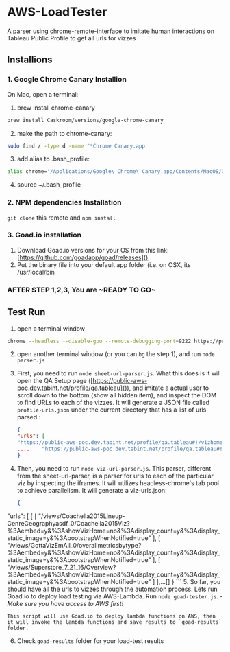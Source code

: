 # AWS-LoadTester
A parser using chrome-remote-interface to imitate human interactions on Tableau Public Profile to get all urls for vizzes

## Installions
### 1. Google Chrome Canary Installion
On Mac, open a terminal:
1. brew install chrome-canary
```bash
brew install Caskroom/versions/google-chrome-canary
```
2. make the path to chrome-canary:
```bash
sudo find / -type d -name "*Chrome Canary.app
```
3. add alias to .bash_profile:
```bash
alias chrome='/Applications/Google\ Chrome\ Canary.app/Contents/MacOS/Google\ Chrome\ Canary'
```
4. source ~/.bash_profile

### 2. NPM dependencies Installation
`git clone` this remote and `npm install`

### 3. Goad.io installation
1. Download Goad.io versions for your OS from this link:
[https://github.com/goadapp/goad/releases]()
2. Put the binary file into your default app folder (i.e. on OSX, its /usr/local/bin

### AFTER STEP 1,2,3, You are ~READY TO GO~

## Test Run
1. open a terminal window
```bash
chrome --headless --disable-gpu --remote-debugging-port=9222 https://public-aws-poc.dev.tabint.net/profile/qa.tableau#
```
2. open another terminal window (or you can `bg` the step 1), and run `node parser.js`
3. First, you need to run `node sheet-url-parser.js`. What this does is it will open the QA Setup page ([https://public-aws-poc.dev.tabint.net/profile/qa.tableau]()), and imitate a actual user to scroll down to the bottom (show all hidden item), and inspect the DOM to find URLs to each of the vizzes. It will generate a JSON file called `profile-urls.json` under the current directory that has a list of urls parsed :

	```json
	{
	"urls": [
    "https://public-aws-poc.dev.tabint.net/profile/qa.tableau#!/vizhome/Coachella2015Lineup-GenreGeographyasdf_0/Coachella2015Viz",
    ....    "https://public-aws-poc.dev.tabint.net/profile/qa.tableau#!/vizhome/Superstore3_0/Overview"]
    }
	```
	
4. Then, you need to run `node viz-url-parser.js`. This parser, different from the sheet-url-parser, is a parser for urls to each of the particular viz by inspecting the iframes. It will utilizes headless-chrome's tab pool to achieve parallelism. It will generate a viz-urls.json:
	
	```json
	{
  "urls": [
    [
      [
        "/views/Coachella2015Lineup-GenreGeographyasdf_0/Coachella2015Viz?%3Aembed=y&%3AshowVizHome=no&%3Adisplay_count=y&%3Adisplay_static_image=y&%3AbootstrapWhenNotified=true"
      ],
      [
        "/views/GottaVizEmAll_0/overallmetricsbytype?%3Aembed=y&%3AshowVizHome=no&%3Adisplay_count=y&%3Adisplay_static_image=y&%3AbootstrapWhenNotified=true"
      ],
      [
        "/views/Superstore_7_21_16/Overview?%3Aembed=y&%3AshowVizHome=no&%3Adisplay_count=y&%3Adisplay_static_image=y&%3AbootstrapWhenNotified=true"
      ]
    ],...[]
    }
	```
5. So far, you should have all the urls to vizzes through the automation process. Lets run Goad.io to deploy load testing via AWS-Lambda. Run `node goad-tester.js`.
	-  _Make sure you have access to AWS first!_
	
	This script will use Goad.io to deploy lambda functions on AWS, then it will invoke the lambda functions and save results to `goad-results` folder.
	
6. Check `goad-results` folder for your load-test results